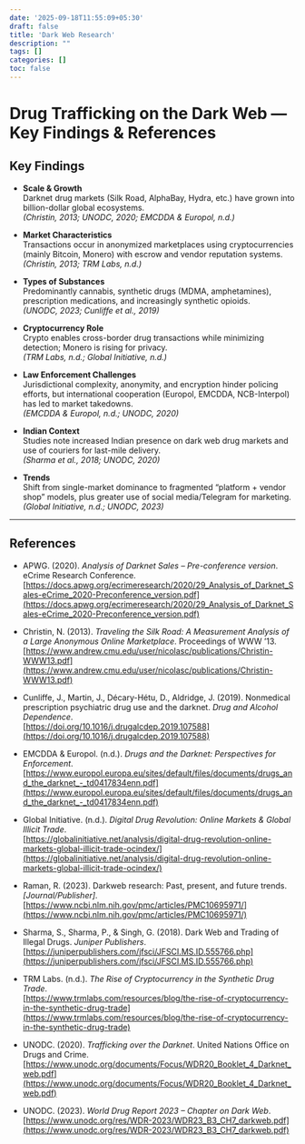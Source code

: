 ```yaml
---
date: '2025-09-18T11:55:09+05:30'
draft: false
title: 'Dark Web Research'
description: ""
tags: []
categories: []
toc: false
---
```


# Drug Trafficking on the Dark Web — Key Findings & References

## Key Findings

- **Scale & Growth**  
  Darknet drug markets (Silk Road, AlphaBay, Hydra, etc.) have grown into billion-dollar global ecosystems.  
  *(Christin, 2013; UNODC, 2020; EMCDDA & Europol, n.d.)*

- **Market Characteristics**  
  Transactions occur in anonymized marketplaces using cryptocurrencies (mainly Bitcoin, Monero) with escrow and vendor reputation systems.  
  *(Christin, 2013; TRM Labs, n.d.)*

- **Types of Substances**  
  Predominantly cannabis, synthetic drugs (MDMA, amphetamines), prescription medications, and increasingly synthetic opioids.  
  *(UNODC, 2023; Cunliffe et al., 2019)*

- **Cryptocurrency Role**  
  Crypto enables cross-border drug transactions while minimizing detection; Monero is rising for privacy.  
  *(TRM Labs, n.d.; Global Initiative, n.d.)*

- **Law Enforcement Challenges**  
  Jurisdictional complexity, anonymity, and encryption hinder policing efforts, but international cooperation (Europol, EMCDDA, NCB-Interpol) has led to market takedowns.  
  *(EMCDDA & Europol, n.d.; UNODC, 2020)*

- **Indian Context**  
  Studies note increased Indian presence on dark web drug markets and use of couriers for last-mile delivery.  
  *(Sharma et al., 2018; UNODC, 2020)*

- **Trends**  
  Shift from single-market dominance to fragmented “platform + vendor shop” models, plus greater use of social media/Telegram for marketing.  
  *(Global Initiative, n.d.; UNODC, 2023)*

---

## References

- APWG. (2020). *Analysis of Darknet Sales – Pre-conference version*. eCrime Research Conference.  
  [https://docs.apwg.org/ecrimeresearch/2020/29_Analysis_of_Darknet_Sales-eCrime_2020-Preconference_version.pdf](https://docs.apwg.org/ecrimeresearch/2020/29_Analysis_of_Darknet_Sales-eCrime_2020-Preconference_version.pdf)

- Christin, N. (2013). *Traveling the Silk Road: A Measurement Analysis of a Large Anonymous Online Marketplace*. Proceedings of WWW ’13.  
  [https://www.andrew.cmu.edu/user/nicolasc/publications/Christin-WWW13.pdf](https://www.andrew.cmu.edu/user/nicolasc/publications/Christin-WWW13.pdf)

- Cunliffe, J., Martin, J., Décary-Hétu, D., Aldridge, J. (2019). Nonmedical prescription psychiatric drug use and the darknet. *Drug and Alcohol Dependence*.  
  [https://doi.org/10.1016/j.drugalcdep.2019.107588](https://doi.org/10.1016/j.drugalcdep.2019.107588)

- EMCDDA & Europol. (n.d.). *Drugs and the Darknet: Perspectives for Enforcement*.  
  [https://www.europol.europa.eu/sites/default/files/documents/drugs_and_the_darknet_-_td0417834enn.pdf](https://www.europol.europa.eu/sites/default/files/documents/drugs_and_the_darknet_-_td0417834enn.pdf)

- Global Initiative. (n.d.). *Digital Drug Revolution: Online Markets & Global Illicit Trade*.  
  [https://globalinitiative.net/analysis/digital-drug-revolution-online-markets-global-illicit-trade-ocindex/](https://globalinitiative.net/analysis/digital-drug-revolution-online-markets-global-illicit-trade-ocindex/)

- Raman, R. (2023). Darkweb research: Past, present, and future trends. *[Journal/Publisher]*.  
  [https://www.ncbi.nlm.nih.gov/pmc/articles/PMC10695971/](https://www.ncbi.nlm.nih.gov/pmc/articles/PMC10695971/)

- Sharma, S., Sharma, P., & Singh, G. (2018). Dark Web and Trading of Illegal Drugs. *Juniper Publishers*.  
  [https://juniperpublishers.com/jfsci/JFSCI.MS.ID.555766.php](https://juniperpublishers.com/jfsci/JFSCI.MS.ID.555766.php)

- TRM Labs. (n.d.). *The Rise of Cryptocurrency in the Synthetic Drug Trade*.  
  [https://www.trmlabs.com/resources/blog/the-rise-of-cryptocurrency-in-the-synthetic-drug-trade](https://www.trmlabs.com/resources/blog/the-rise-of-cryptocurrency-in-the-synthetic-drug-trade)

- UNODC. (2020). *Trafficking over the Darknet*. United Nations Office on Drugs and Crime.  
  [https://www.unodc.org/documents/Focus/WDR20_Booklet_4_Darknet_web.pdf](https://www.unodc.org/documents/Focus/WDR20_Booklet_4_Darknet_web.pdf)

- UNODC. (2023). *World Drug Report 2023 – Chapter on Dark Web*.  
  [https://www.unodc.org/res/WDR-2023/WDR23_B3_CH7_darkweb.pdf](https://www.unodc.org/res/WDR-2023/WDR23_B3_CH7_darkweb.pdf)